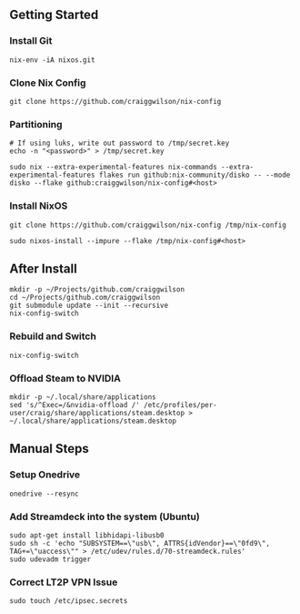 ## Getting Started

### Install Git

```
nix-env -iA nixos.git
```

### Clone Nix Config

```
git clone https://github.com/craiggwilson/nix-config

```

### Partitioning
```
# If using luks, write out password to /tmp/secret.key
echo -n "<password>" > /tmp/secret.key

sudo nix --extra-experimental-features nix-commands --extra-experimental-features flakes run github:nix-community/disko -- --mode disko --flake github:craiggwilson/nix-config#<host>
```

### Install NixOS

```
git clone https://github.com/craiggwilson/nix-config /tmp/nix-config

sudo nixos-install --impure --flake /tmp/nix-config#<host>
```

## After Install

```
mkdir -p ~/Projects/github.com/craiggwilson
cd ~/Projects/github.com/craiggwilson
git submodule update --init --recursive
nix-config-switch
```

### Rebuild and Switch

```
nix-config-switch
```

### Offload Steam to NVIDIA

```
mkdir -p ~/.local/share/applications
sed 's/^Exec=/&nvidia-offload /' /etc/profiles/per-user/craig/share/applications/steam.desktop > ~/.local/share/applications/steam.desktop
```

## Manual Steps

### Setup Onedrive
```
onedrive --resync
```

### Add Streamdeck into the system (Ubuntu)
```
sudo apt-get install libhidapi-libusb0
sudo sh -c 'echo "SUBSYSTEM==\"usb\", ATTRS{idVendor}==\"0fd9\", TAG+=\"uaccess\"" > /etc/udev/rules.d/70-streamdeck.rules'
sudo udevadm trigger
```

### Correct LT2P VPN Issue
```
sudo touch /etc/ipsec.secrets
```
